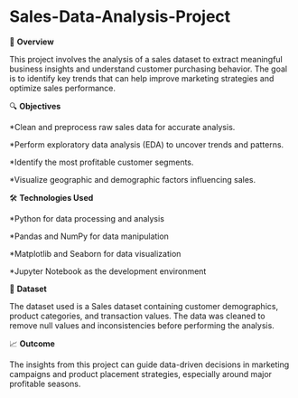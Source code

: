 # Sales-Data-Analysis-Project

📌 **Overview**

This project involves the analysis of a sales dataset to extract meaningful business insights and understand customer purchasing behavior. The goal is to identify key trends that can help improve marketing strategies and optimize sales performance.

🔍 **Objectives**

*Clean and preprocess raw sales data for accurate analysis.

*Perform exploratory data analysis (EDA) to uncover trends and patterns.

*Identify the most profitable customer segments.

*Visualize geographic and demographic factors influencing sales.

🛠️ **Technologies Used**

*Python for data processing and analysis

*Pandas and NumPy for data manipulation

*Matplotlib and Seaborn for data visualization

*Jupyter Notebook as the development environment

📂 **Dataset**

The dataset used is a Sales dataset containing customer demographics, product categories, and transaction values. The data was cleaned to remove null values and inconsistencies before performing the analysis.

📈 **Outcome**

The insights from this project can guide data-driven decisions in marketing campaigns and product placement strategies, especially around major profitable seasons.
